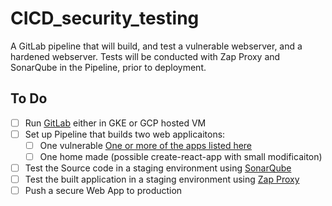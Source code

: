 # CICD_security_testing
A GitLab pipeline that will build, and test a vulnerable webserver, and a hardened webserver. Tests will be conducted with Zap Proxy and SonarQube in the Pipeline, prior to deployment.

## To Do
- [ ] Run [GitLab](https://docs.gitlab.com/ee/install/google_cloud_platform/) either in GKE or GCP hosted VM
- [ ] Set up Pipeline that builds two web applicaitons:
  - [ ] One vulnerable [One or more of the apps listed here](https://geekflare.com/practice-hacking-legally/)
  - [ ] One home made (possible create-react-app with small modificaiton)
- [ ] Test the Source code in a staging environment using [SonarQube](https://docs.sonarqube.org/9.6/try-out-sonarqube/)
- [ ] Test the built application in a staging environment using [Zap Proxy](https://www.zaproxy.org/docs/automate/ )
- [ ] Push a secure Web App to production
